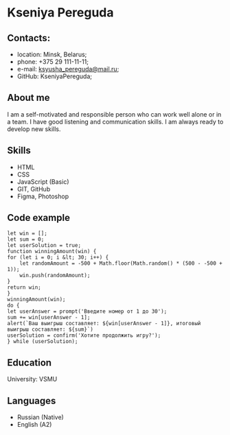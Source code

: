 # Kseniya Pereguda

## Contacts:

* location: Minsk, Belarus;
* phone: +375 29 111-11-11;
* e-mail: ksyusha_pereguda@mail.ru;
* GitHub: KseniyaPereguda;

## About me

I am a self-motivated and responsible person who can work well alone or in a team. I have good listening and communication skills. I am always ready to develop new skills.

## Skills

* HTML
* CSS
* JavaScript (Basic)
* GIT, GitHub
* Figma, Photoshop

## Code example 
```
let win = [];
let sum = 0;
let userSolution = true;
function winningAmount(win) {
for (let i = 0; i &lt; 30; i++) {
    let randomAmount = -500 + Math.floor(Math.random() * (500 - -500 + 1));
    win.push(randomAmount);
}
return win;
}
winningAmount(win);
do {
let userAnswer = prompt('Введите номер от 1 до 30');
sum += win[userAnswer - 1];
alert(`Ваш выигрыш составляет: ${win[userAnswer - 1]}, итоговый выигрыш составляет: ${sum}`)
userSolution = confirm('Хотите продолжить игру?');
} while (userSolution);
```
## Education

University: VSMU
## Languages

* Russian (Native)
* English (A2)
